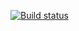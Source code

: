 [![Build status](https://ci.appveyor.com/api/projects/status/jjhe3qkl6u3t38y3/branch/master?svg=true)](https://ci.appveyor.com/project/DoroshenkoDenis/2-2-selenide/branch/master)
